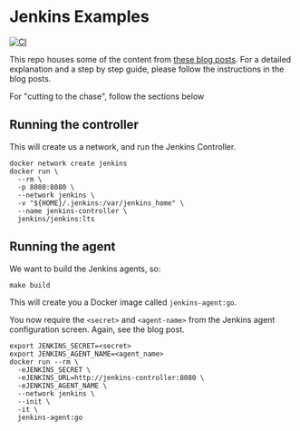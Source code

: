 # Jenkins Examples

[![CI](https://github.com/benmatselby/jenkins-example/actions/workflows/ci.yml/badge.svg)](https://github.com/benmatselby/jenkins-example/actions/workflows/ci.yml)

This repo houses some of the content from [these blog posts](https://dev.to/benmatselby/getting-started-with-jenkins-3a81). For a detailed explanation and a step by step guide, please follow the instructions in the blog posts.

For "cutting to the chase", follow the sections below

## Running the controller

This will create us a network, and run the Jenkins Controller.

```shell
docker network create jenkins
docker run \
  --rm \
  -p 8080:8080 \
  --network jenkins \
  -v "${HOME}/.jenkins:/var/jenkins_home" \
  --name jenkins-controller \
  jenkins/jenkins:lts
```

## Running the agent

We want to build the Jenkins agents, so:

```shell
make build
```

This will create you a Docker image called `jenkins-agent:go`.

You now require the `<secret>` and `<agent-name>` from the Jenkins agent configuration screen. Again, see the blog post.

```shell
export JENKINS_SECRET=<secret>
export JENKINS_AGENT_NAME=<agent_name>
docker run --rm \
  -eJENKINS_SECRET \
  -eJENKINS_URL=http://jenkins-controller:8080 \
  -eJENKINS_AGENT_NAME \
  --network jenkins \
  --init \
  -it \
  jenkins-agent:go
```

